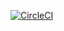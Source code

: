 [![CircleCI](https://circleci.com/gh/robochalcak/sfg-pet-clinic/tree/circleci-project-setup.svg?style=svg)](https://circleci.com/gh/robochalcak/sfg-pet-clinic/tree/circleci-project-setup)